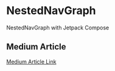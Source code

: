 # NestedNavGraph
NestedNavGraph with Jetpack Compose

## Medium Article
[Medium Article Link](https://medium.com/@talhafaki/nested-nav-graph-jetpack-compose-f753c36b02d1)
